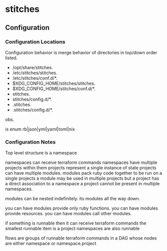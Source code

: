 # stitches

## Configuration

### Configuration Locations

Configuration behavior is merge behavior of directories in top/down order listed.

* /opt/share/stitches.<ext>
* /etc/stitches/stitches.<ext>
* /etc/stitches/conf.d/*.<ext>
* $XDG_CONFIG_HOME/stitches/stitches.<ext>
* $XDG_CONFIG_HOME/stitches/conf.d/*.<ext>
* stitches.<ext>
* stitches/config.d/*.<ext>
* .stitches.<ext>
* .stitches/config.d/*.<ext>

obs.

<ext> is enum rb|json|yml|yaml|toml|nix

### Configuration Notes

Top level structure is a namespace

namespaces can receive terraform commands 
namespaces have multiple projects within them
projects represent a single instance of state
projects can have multiple modules.
modules pack ruby code together to be run on a single projects
a module may be used in multiple projects but a project has a direct association to a namespace
a project cannot be present in multiple namespaces.

modules can be nested indefinitely.
its modules all the way down.

you can have modules provide only ruby functions.
you can have modules provide resources.
you can have modules call other modules.

if something is runnable then it can receive terraform commands
the smallest runnable item is a project
namespaces are also runnable

flows are groups of runnable terraform commands in a DAG
whose nodes are either namespace or namespace.project
